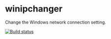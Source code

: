 # winipchanger

Change the Windows network connection setting.

[![Build status](https://ci.appveyor.com/api/projects/status/85f30vly507hu1ba/branch/master?svg=true)](https://ci.appveyor.com/project/223n/winipchanger/branch/master)
